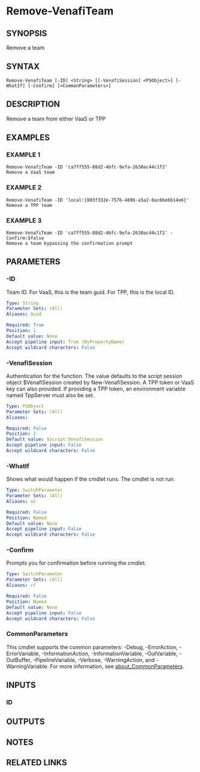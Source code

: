 # Remove-VenafiTeam

## SYNOPSIS
Remove a team

## SYNTAX

```
Remove-VenafiTeam [-ID] <String> [[-VenafiSession] <PSObject>] [-WhatIf] [-Confirm] [<CommonParameters>]
```

## DESCRIPTION
Remove a team from either VaaS or TPP

## EXAMPLES

### EXAMPLE 1
```
Remove-VenafiTeam -ID 'ca7ff555-88d2-4bfc-9efa-2630ac44c1f2'
Remove a VaaS team
```

### EXAMPLE 2
```
Remove-VenafiTeam -ID 'local:{803f332e-7576-4696-a5a2-8ac6be6b14e6}'
Remove a TPP team
```

### EXAMPLE 3
```
Remove-VenafiTeam -ID 'ca7ff555-88d2-4bfc-9efa-2630ac44c1f2' -Confirm:$false
Remove a team bypassing the confirmation prompt
```

## PARAMETERS

### -ID
Team ID. 
For VaaS, this is the team guid. 
For TPP, this is the local ID.

```yaml
Type: String
Parameter Sets: (All)
Aliases: Guid

Required: True
Position: 1
Default value: None
Accept pipeline input: True (ByPropertyName)
Accept wildcard characters: False
```

### -VenafiSession
Authentication for the function.
The value defaults to the script session object $VenafiSession created by New-VenafiSession.
A TPP token or VaaS key can also provided.
If providing a TPP token, an environment variable named TppServer must also be set.

```yaml
Type: PSObject
Parameter Sets: (All)
Aliases:

Required: False
Position: 2
Default value: $script:VenafiSession
Accept pipeline input: False
Accept wildcard characters: False
```

### -WhatIf
Shows what would happen if the cmdlet runs.
The cmdlet is not run.

```yaml
Type: SwitchParameter
Parameter Sets: (All)
Aliases: wi

Required: False
Position: Named
Default value: None
Accept pipeline input: False
Accept wildcard characters: False
```

### -Confirm
Prompts you for confirmation before running the cmdlet.

```yaml
Type: SwitchParameter
Parameter Sets: (All)
Aliases: cf

Required: False
Position: Named
Default value: None
Accept pipeline input: False
Accept wildcard characters: False
```

### CommonParameters
This cmdlet supports the common parameters: -Debug, -ErrorAction, -ErrorVariable, -InformationAction, -InformationVariable, -OutVariable, -OutBuffer, -PipelineVariable, -Verbose, -WarningAction, and -WarningVariable. For more information, see [about_CommonParameters](http://go.microsoft.com/fwlink/?LinkID=113216).

## INPUTS

### ID
## OUTPUTS

## NOTES

## RELATED LINKS
